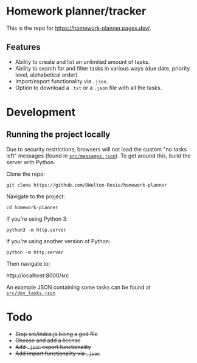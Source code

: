 # Homework planner/tracker 
This is the repo for <a href="https://homework-planner.pages.dev">https://homework-planner.pages.dev/</a>.

## Features
- Ability to create and list an unlimited amount of tasks.
- Ability to search for and filter tasks in various ways (due date, priority level, alphabetical order).
- Import/export functionality via `.json`. 
- Option to download a `.txt` or a `.json` file with all the tasks.

# Development
## Running the project locally
Due to security restrictions, browsers will not load the custom "no tasks left" messages (found in [`src/messages.json`](https://github.com/OWelton-Rosie/homework-planner/blob/main/src/messages.json)). To get around this, build the server with Python.

Clone the repo:
```
git clone https://github.com/OWelton-Rosie/homework-planner
```
Navigate to the project:
```
cd homework-planner
```
If you're using Python 3:
```
python3 -m http.server
```
If you're using another version of Python:
```
python -m http.server
```

Then navigate to: 

http://localhost:8000/src

An example JSON containing some tasks can be found at [`src/dev_tasks.json`](https://github.com/OWelton-Rosie/homework-planner/blob/main/src/dev_tasks.json)

# Todo
- ~~Stop src/index.js being a god file~~
- ~~Choose and add a license~~
- ~~Add `.json` export functionality~~
- ~~Add import functionality via `.json`~~




